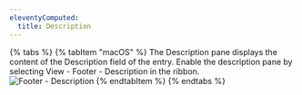 ```yaml
---
eleventyComputed:
  title: Description
---
```

{% tabs %}
{% tabItem "macOS" %}
The Description pane displays the content of the Description field of the entry. Enable the description pane by selecting View - Footer - Description in the ribbon.  
![Footer - Description](https://webdevolutions.azureedge.net/docs/en/rdm/mac/clip10587.png)
{% endtabItem %}
{% endtabs %}